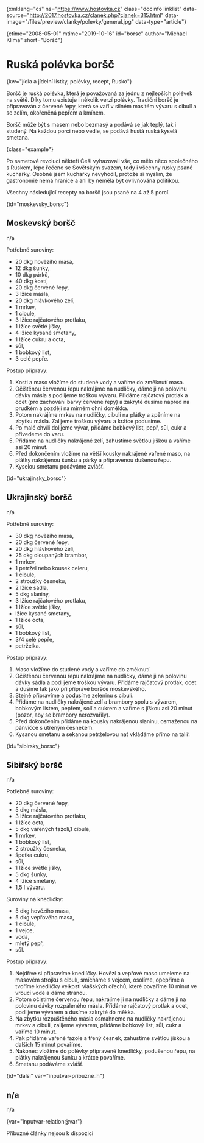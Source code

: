
{xml:lang="cs" ns="https://www.hostovka.cz" class="docinfo linklist" data-source="http://2017.hostovka.cz/clanek.php?clanek=315.html" data-image="/files/preview/clanky/polevky/general.jpg" data-type="article"}

{ctime="2008-05-01" mtime="2019-10-16" id="borsc" author="Michael Klíma" short="Boršč"}

# Ruská polévka boršč

<!-- generated attribute kw by user_updatekw.sh on 2020-07-05, do not edit -->

{kw="jídla a jídelní lístky, polévky, recept, Rusko"}

Boršč je ruská [polévka][1], která je považovaná za jednu z nejlepších polévek na světě. Díky tomu existuje i několik verzí polévky. Tradiční boršč je připravován z červené řepy, která se vaří v silném masitém vývaru s cibulí a se zelím, okořeněná pepřem a kmínem.

Boršč může být s masem nebo bezmasý a podává se jak teplý, tak i studený. Na každou porci nebo vedle, se podává hustá ruská kyselá smetana.

{class="example"}

Po sametové revoluci někteří Češi vyhazovali vše, co mělo něco společného s Ruskem, lépe řečeno se Sovětským svazem, tedy i všechny rusky psané kuchařky. Osobně jsem kuchařky nevyhodil, protože si myslím, že gastronomie nemá hranice a ani by neměla být ovlivňována politikou.

Všechny následující recepty na boršč jsou psané na 4 až 5 porcí.

{id="moskevsky_borsc"}

## Moskevský boršč

n/a

Potřebné suroviny:

  * 20 dkg hovězího masa,
  * 12 dkg šunky,
  * 10 dkg párků,
  * 40 dkg kostí,
  * 20 dkg červené řepy,
  * 3 lžíce másla,
  * 20 dkg hlávkového zelí,
  * 1 mrkev,
  * 1 cibule,
  * 3 lžíce rajčatového protlaku,
  * 1 lžíce světlé jíšky,
  * 4 lžíce kysané smetany,
  * 1 lžíce cukru a octa,
  * sůl,
  * 1 bobkový list,
  * 3 celé pepře.

Postup přípravy:

  1. Kosti a maso vložíme do studené vody a vaříme do změknutí masa.
  2. Očištěnou červenou řepu nakrájíme na nudličky, dáme ji na polovinu dávky másla s podlijeme troškou vývaru. Přidáme rajčatový protlak a ocet (pro zachování barvy červené řepy) a zakryté dusíme napřed na prudkém a později na mírném ohni doměkka.
  3. Potom nakrájíme mrkev na nudličky, cibuli na plátky a zpěníme na zbytku másla. Zalijeme troškou vývaru a krátce podusíme.
  4. Po malé chvíli dolijeme vývar, přidáme bobkový list, pepř, sůl, cukr a přivedeme do varu.
  5. Přidáme na nudličky nakrájené zelí, zahustíme světlou jíškou a vaříme asi 20 minut.
  6. Před dokončením vložíme na větší kousky nakrájené vařené maso, na plátky nakrájenou šunku a párky a připravenou dušenou řepu.
  7. Kyselou smetanu podáváme zvlášť.

{id="ukrajinsky_borsc"}

## Ukrajinský boršč

n/a

Potřebné suroviny:

  * 30 dkg hovězího masa,
  * 20 dkg červené řepy,
  * 20 dkg hlávkového zelí,
  * 25 dkg oloupaných brambor,
  * 1 mrkev,
  * 1 petržel nebo kousek celeru,
  * 1 cibule,
  * 2 stroužky česneku,
  * 2 lžíce sádla,
  * 5 dkg slaniny,
  * 3 lžíce rajčatového protlaku,
  * 1 lžíce světlé jíšky,
  * lžíce kysané smetany,
  * 1 lžíce octa,
  * sůl,
  * 1 bobkový list,
  * 3/4 celé pepře,
  * petrželka.

Postup přípravy:

  1. Maso vložíme do studené vody a vaříme do změknutí.
  2. Očištěnou červenou řepu nakrájíme na nudličky, dáme ji na polovinu dávky sádla a podlijeme troškou vývaru. Přidáme rajčatový protlak, ocet a dusíme tak jako při přípravě boršče moskevského.
  3. Stejně připravíme a podusíme zeleninu s cibulí.
  4. Přidáme na nudličky nakrájené zelí a brambory spolu s vývarem, bobkovým listem, pepřem, solí a cukrem a vaříme s jíškou asi 20 minut (pozor, aby se brambory nerozvařily).
  5. Před dokončením přidáme na kousky nakrájenou slaninu, osmaženou na pánvičce s utřeným česnekem.
  6. Kysanou smetanu a sekanou petrželovou nať vkládáme přímo na talíř.

{id="sibirsky_borsc"}

## Sibiřský boršč

n/a

Potřebné suroviny:

  * 20 dkg červené řepy,
  * 5 dkg másla,
  * 3 lžíce rajčatového protlaku,
  * 1 lžíce octa,
  * 5 dkg vařených fazolí,1 cibule,
  * 1 mrkev,
  * 1 bobkový list,
  * 2 stroužky česneku,
  * špetka cukru,
  * sůl,
  * 1 lžíce světlé jíšky,
  * 5 dkg šunky,
  * 4 lžíce smetany,
  * 1,5 l vývaru.

Suroviny na knedlíčky:

  * 5 dkg hovězího masa,
  * 5 dkg vepřového masa,
  * 1 cibule,
  * 1 vejce,
  * voda,
  * mletý pepř,
  * sůl.

Postup přípravy:

  1. Nejdříve si připravíme knedlíčky. Hovězí a vepřové maso umeleme na masovém strojku s cibulí, smícháme s vejcem, osolíme, opepříme a tvoříme knedlíčky velkosti vlašských ořechů, které povaříme 10 minut ve vroucí vodě a dáme stranou.
  2. Potom očistíme červenou řepu, nakrájíme ji na nudličky a dáme ji na polovinu dávky rozpáleného másla. Přidáme rajčatový protlak a ocet, podlijeme vývarem a dusíme zakryté do měkka.
  3. Na zbytku rozpuštěného másla osmahneme na nudličky nakrájenou mrkev a cibuli, zalijeme vývarem, přidáme bobkový list, sůl, cukr a vaříme 10 minut.
  4. Pak přidáme vařené fazole a třený česnek, zahustíme světlou jíškou a dalších 15 minut povaříme.
  5. Nakonec vložíme do polévky připravené knedlíčky, podušenou řepu, na plátky nakrájenou šunku a krátce povaříme.
  6. Smetanu podáváme zvlášť.

{id="dalsi" var="inputvar-pribuzne_h"}

## n/a

n/a

{var="inputvar-relation@var"}

Příbuzné články nejsou k dispozici

 [1]: /druhy_polevek

